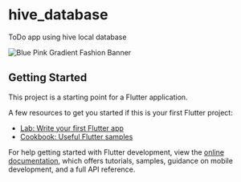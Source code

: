 # hive_database

ToDo app using hive local database

![Blue Pink Gradient Fashion Banner](https://github.com/himanshugangadiya/ToDo-using-hive/assets/123546076/c9077190-453f-4b8f-ac3b-e057cdf1236f)


## Getting Started

This project is a starting point for a Flutter application.

A few resources to get you started if this is your first Flutter project:

- [Lab: Write your first Flutter app](https://docs.flutter.dev/get-started/codelab)
- [Cookbook: Useful Flutter samples](https://docs.flutter.dev/cookbook)

For help getting started with Flutter development, view the
[online documentation](https://docs.flutter.dev/), which offers tutorials,
samples, guidance on mobile development, and a full API reference.
